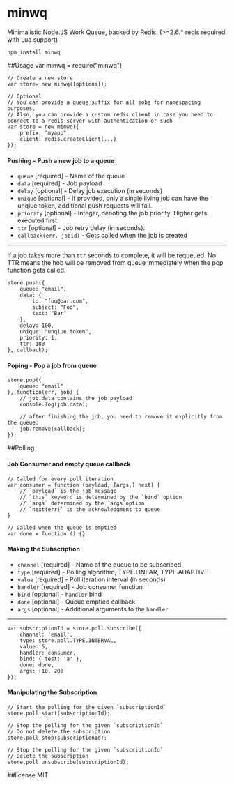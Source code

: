 # minwq
Minimalistic Node.JS Work Queue, backed by Redis. (>=2.6.* redis required with Lua support)

    npm install minwq

##Usage
	var minwq = require("minwq")

	// Create a new store
	var store= new minwq([options]);

	// Optional
	// You can provide a queue suffix for all jobs for namespacing purposes.
	// Also, you can provide a custom redis client in case you need to connect to a redis server with authentication or such
	var store = new minwq({
		prefix: "myapp",
		client: redis.createClient(...)
	});

#### Pushing - Push a new job to a queue

* `queue` [required] - Name of the queue
* `data` [required] - Job payload
* `delay` [optional] - Delay job execution (in seconds)
* `unique` [optional] - If provided, only a single living job can have the unqiue token, additional push requests will fail.
* `priority` [optional] - Integer, denoting the job priority. Higher gets executed first.
* `ttr` [optional] - Job retry delay (in seconds).
* `callback(err, jobid)` - Gets called when the job is created
* **

If a job takes more than `ttr` seconds to complete, it will be requeued.
No TTR means the hob will be removed from queue immediately when the pop function gets called.

	store.push({
		queue: "email",
		data: {
			to: "foo@bar.com",
			subject: "Foo",
			text: "Bar"
		},
		delay: 100,
		unique: "unqiue token",
		priority: 1,
		ttr: 180
	}, callback);


#### Poping - Pop a job from queue

	store.pop({
		queue: "email"
	}, function(err, job) {
		// job.data contains the job payload
		console.log(job.data);

		// after finishing the job, you need to remove it explicitly from the queue:
		job.remove(callback);
	});

##Polling
#### Job Consumer and empty queue callback

	// Called for every poll iteration
	var consumer = function (payload, [args,] next) {
		// `payload` is the job message
		// `this` keyword is determined by the `bind` option
		// `args` determined by the `args`option
		// `next(err)` is the acknowledgment to queue
	}

	// Called when the queue is emptied
	var done = function () {}

#### Making the Subscription

* `channel` [required] - Name of the queue to be subscribed
* `type` [required] - Polling algorithm, TYPE.LINEAR, TYPE.ADAPTIVE
* `value` [required] - Poll iteration interval (in seconds)
* `handler` [required] - Job consumer function
* `bind` [optional] - `handler` bind
* `done` [optional] - Queue emptied callback
* `args` [optional] - Additional arguments to the `handler`
* **

	var subscriptionId = store.poll.subscribe({
		channel: 'email',
		type: store.poll.TYPE.INTERVAL,
		value: 5,
		handler: consumer,
		bind: { test: 'a' },
		done: done,
		args: [10, 20]
	});

#### Manipulating the Subscription

	// Start the polling for the given `subscriptionId`
	store.poll.start(subscriptionId);

	// Stop the polling for the given `subscriptionId`
	// Do not delete the subscription
	store.poll.stop(subscriptionId);

	// Stop the polling for the given `subscriptionId`
	// Delete the subscription
	store.poll.unsubscribe(subscriptionId);

##license
MIT
